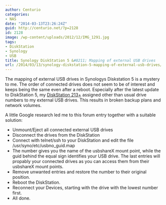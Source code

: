 ```yaml
---
author: Centurio
categories:
- NAS
date: "2014-03-13T23:26:24Z"
guid: http://centurio.net/?p=2128
id: 2128
image: /wp-content/uploads/2012/12/IMG_1291.jpg
tags:
- DiskStation
- Synology
- USB
title: Synology DiskStation 5 &#8211; Mapping of external USB drives
url: /2014/03/13/synology-diskstation-5-mapping-of-external-usb-drives/
---
```

The mapping of external USB drives in Synologys Diskstation 5 is a mystery to me. The order of connected drives does not seem to be of interest and keeps being the same even after a reboot. Especially after the latest update to DiskStation 5, my [DiskStation 213+](http://www.amazon.de/gp/product/B008U69DDG) assigned other than usual drive numbers to my external USB drives. This results in broken backup plans and network volumes.

A little Google research led me to this forum entry together with a suitable solution:

  * Unmount/Eject all connected external USB drives
  * Disconnect the drives from the DiskStation
  * Connect with telnet/ssh to your DiskStation and edit the file /usr/syno/etc/usbno_guid.map
  * The number gives you the name of the usbshareX mount point, while the guid behind the equal sign identifies your USB drive. The last entries will propably your connected drives as you can access them from their usbshareX mount points.
  * Remove unwanted entries and restore the number to their original position.
  * Reboot the DiskStation.
  * Reconnect your Devices, starting with the drive with the lowest number first.
  * All done.